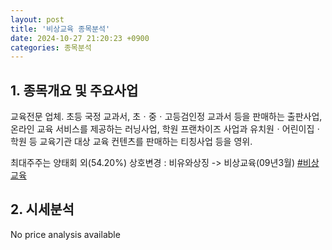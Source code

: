 ```yaml
---
layout: post
title: '비상교육 종목분석'
date: 2024-10-27 21:20:23 +0900
categories: 종목분석
---
```


## 1. 종목개요 및 주요사업

교육전문 업체. 초등 국정 교과서, 초ㆍ중ㆍ고등검인정 교과서 등을 판매하는 출판사업, 온라인 교육 서비스를 제공하는 러닝사업, 학원 프랜차이즈 사업과 유치원ㆍ어린이집ㆍ학원 등 교육기관 대상 교육 컨텐츠를 판매하는 티칭사업 등을 영위.

최대주주는 양태회 외(54.20%) 상호변경 : 비유와상징 -> 비상교육(09년3월)
[#비상교육](#)

## 2. 시세분석

No price analysis available
